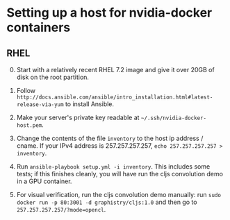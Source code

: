 # Setting up a host for nvidia-docker containers

## RHEL

0. Start with a relatively recent RHEL 7.2 image and give it over 20GB of disk on the root partition.

1. Follow `http://docs.ansible.com/ansible/intro_installation.html#latest-release-via-yum` to install Ansible.

2. Make your server's private key readable at `~/.ssh/nvidia-docker-host.pem`.

3. Change the contents of the file `inventory` to the host ip address / cname. If your IPv4 address is 257.257.257.257, `echo 257.257.257.257 > inventory`.

4. Run `ansible-playbook setup.yml -i inventory`. This includes some tests; if this finishes cleanly, you will have run the cljs convolution demo in a GPU container.

5. For visual verification, run the cljs convolution demo manually: run `sudo docker run -p 80:3001 -d graphistry/cljs:1.0` and then go to `257.257.257.257/?mode=opencl`.
